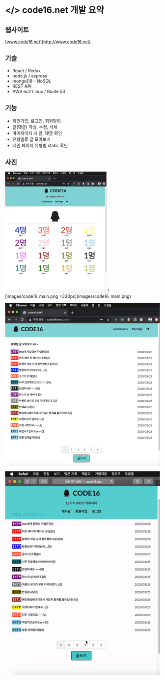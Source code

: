 # </> code16.net 개발 요약

## 웹사이트

[www.code16.net](http://www.code16.net)

## 기술

- React / Redux
- node.js / express
- mongoDB - NoSQL
- REST API
- AWS ec2 Linux / Route 53

## 기능

- 회원가입, 로그인, 회원탈퇴
- 글(댓글) 작성, 수정, 삭제
- 마이페이지 내 글, 댓글 확인
- 유형별로 글 모아보기
- 메인 페이지 유형별 static 확인

## 사진

<img src="images/code16_main.png" width="330px">
![images/code16_main.png =330px](images/code16_main.png)

![images/code16_posts.png =330px](images/code16_posts.png)

![images/ezgif.com-video-to-gif.gif =330px](images/ezgif.com-video-to-gif.gif)

